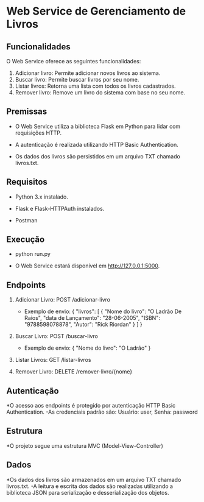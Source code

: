 # Web Service de Gerenciamento de Livros

## Funcionalidades

O Web Service oferece as seguintes funcionalidades:

1. Adicionar livro: Permite adicionar novos livros ao sistema.
2. Buscar livro: Permite buscar livros por seu nome.
3. Listar livros: Retorna uma lista com todos os livros cadastrados.
4. Remover livro: Remove um livro do sistema com base no seu nome.

## Premissas

* O Web Service utiliza a biblioteca Flask em Python para lidar com requisições HTTP.
- A autenticação é realizada utilizando HTTP Basic Authentication.
+ Os dados dos livros são persistidos em um arquivo TXT chamado livros.txt.

## Requisitos

* Python 3.x instalado.
- Flask e Flask-HTTPAuth instalados.
+ Postman


## Execução
* python run.py
- O Web Service estará disponível em http://127.0.0.1:5000.

## Endpoints
1. Adicionar Livro: POST /adicionar-livro
   - Exemplo de envio: 
 {
  "livros": [
    {
      "Nome do livro": "O Ladrão De Raios",
      "data de Lançamento": "28-06-2005",
      "ISBN": "9788598078878",
      "Autor": "Rick Riordan"
    }
  ]
}

2. Buscar Livro: POST /buscar-livro
   - Exemplo de envio: 
{
  "Nome do livro": "O Ladrão"
}

3. Listar Livros: GET /listar-livros
4. Remover Livro: DELETE /remover-livro/{nome}

## Autenticação 
*O acesso aos endpoints é protegido por autenticação HTTP Basic Authentication.
-As credenciais padrão são: Usuário: user, Senha: password

## Estrutura
*O projeto segue uma estrutura MVC (Model-View-Controller)

## Dados
*Os dados dos livros são armazenados em um arquivo TXT chamado livros.txt.
-A leitura e escrita dos dados são realizadas utilizando a biblioteca JSON para serialização e desserialização dos objetos.
